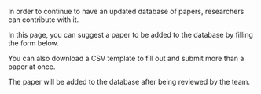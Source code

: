 In order to continue to have an updated database of papers, researchers can contribute with it.


In this page, you can suggest a paper to be added to the database by filling the form below.

You can also download a CSV template to fill out and submit more than a paper at once.


The paper will be added to the database after being reviewed by the team.
